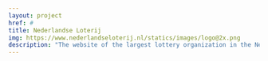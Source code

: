 ```yaml
---
layout: project
href: #
title: Nederlandse Loterij
img: https://www.nederlandseloterij.nl/statics/images/logo@2x.png
description: "The website of the largest lottery organization in the Netherlands. New and innovative website for Dutch Lotteries Organization, the front end and the custom CMS. The project is not live yet. \n Techniques: .NET Core, webpack, ES6 / Babel, vue.js, html5, css3 (sass) according to atomic design principles"
---
```

